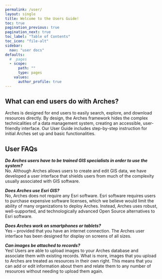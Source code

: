 ```yaml
---
permalink: /user/
layout: single
title: Welcome to the Users Guide!
toc: true
pagination_previous: true
pagination_next: true 
toc_label: "Table of Contents"
toc_icon: "file-alt"
sidebar:
  nav: "user docs"
defaults:
  # _pages
  - scope:
      path: ""
      type: pages
    values:
      author_profile: true
---
```

## What can end users do with Arches?
Arches is designed for end users to easily search, explore, and download resources directly. By design, the Arches framework hides the complex technicalities of a data management system, creating an accessible, user-friendly interface. Our User Guide includes step-by-step instruction for initial Arches set up and basic functionalities. 

## User FAQs
***Do Arches users have to be trained GIS specialists in order to use the system?***  
No. Although Arches allows users to create and edit GIS data, we have developed a user interface that shields users from much of the complexity usually associated with GIS software.

***Does Arches use Esri GIS?***  
No, Arches does not require any Esri software. Esri software requires users to purchase expensive software licenses, which we believe would limit the ability of many organizations to deploy Arches. Instead, Arches uses robust, well-supported, and technologically advanced Open Source alternatives to Esri software.

***Does Arches work on smartphones or tablets?***  
Yes – provided that you have an internet connection. The Arches user interface has been designed for display on screens of all sizes.

***Can images be attached to records?***  
Yes! Users are able to upload images to your Arches database and associate them with existing records. What is more, images that you upload to Arches are treated as resources in their own right. This means that you can add or edit information about them and relate them to any number of resources without needing to upload them again.

